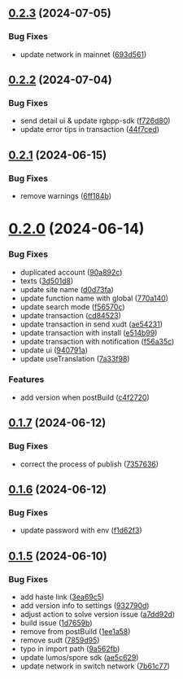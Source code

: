 ## [0.2.3](https://github.com/TeamTaoist/reiwallet/compare/v0.2.2...v0.2.3) (2024-07-05)


### Bug Fixes

* update network in mainnet ([693d561](https://github.com/TeamTaoist/reiwallet/commit/693d56153d281d9f31a8747f06384a9aa9528fd4))



## [0.2.2](https://github.com/TeamTaoist/reiwallet/compare/v0.2.1...v0.2.2) (2024-07-04)


### Bug Fixes

* send detail ui & update rgbpp-sdk ([f726d80](https://github.com/TeamTaoist/reiwallet/commit/f726d80e65fbb0f901edc166502509a3648f2b4a))
* update error tips in transaction ([44f7ced](https://github.com/TeamTaoist/reiwallet/commit/44f7ced7f4552a3529486b601d779bbe66fba2ea))



## [0.2.1](https://github.com/TeamTaoist/reiwallet/compare/v0.2.0...v0.2.1) (2024-06-15)


### Bug Fixes

* remove warnings ([6ff184b](https://github.com/TeamTaoist/reiwallet/commit/6ff184b6908609a9b8895de97a0040fd9939e73a))



# [0.2.0](https://github.com/TeamTaoist/reiwallet/compare/v0.1.7...v0.2.0) (2024-06-14)


### Bug Fixes

* duplicated account ([90a892c](https://github.com/TeamTaoist/reiwallet/commit/90a892c6bb95428e624b704a04b11cd9aaa03ff5))
* texts ([3d501d8](https://github.com/TeamTaoist/reiwallet/commit/3d501d8b52c842c241a2c7b6415aed7e8d238757))
* update  site name ([d0d73fa](https://github.com/TeamTaoist/reiwallet/commit/d0d73fa17c7235fda7e85516e8c5c6601be95a14))
* update function name with global ([770a140](https://github.com/TeamTaoist/reiwallet/commit/770a1401beb5c26f98946138ff0ea36977946819))
* update search mode ([f56570c](https://github.com/TeamTaoist/reiwallet/commit/f56570c9198ae7e1f9d570aa7da9119c8cc7018a))
* update transaction ([cd84523](https://github.com/TeamTaoist/reiwallet/commit/cd8452389d5b3ae47c944d86d25113642b4748e4))
* update transaction in send xudt ([ae54231](https://github.com/TeamTaoist/reiwallet/commit/ae54231a6c296f067c4b3df90b14247bc572253d))
* update transaction with install ([e514b99](https://github.com/TeamTaoist/reiwallet/commit/e514b992f3ab44fa5854e1fdddb1a5c9c480ac9a))
* update transaction with notification ([f56a35c](https://github.com/TeamTaoist/reiwallet/commit/f56a35c541e1713507f6f6c3d23a35f08ca40a35))
* update ui ([940791a](https://github.com/TeamTaoist/reiwallet/commit/940791a6548c7eb0b64a0438f4a8a437969ade36))
* update useTranslation ([7a33f98](https://github.com/TeamTaoist/reiwallet/commit/7a33f98ee55cbaa8af54c5933faf8a9ede38bc3f))


### Features

* add version when postBuild ([c4f2720](https://github.com/TeamTaoist/reiwallet/commit/c4f27201c5d9ee31195ba9b9e6e35b88e6fbc218))



## [0.1.7](https://github.com/TeamTaoist/reiwallet/compare/v0.1.6...v0.1.7) (2024-06-12)


### Bug Fixes

* correct the process of publish ([7357636](https://github.com/TeamTaoist/reiwallet/commit/735763629fa86d1ac7048dd2c7e3d7ca7b81b036))



## [0.1.6](https://github.com/TeamTaoist/reiwallet/compare/v0.1.5...v0.1.6) (2024-06-12)


### Bug Fixes

* update password with env ([f1d62f3](https://github.com/TeamTaoist/reiwallet/commit/f1d62f31b74324040f20f3fbc08144b1e53b2f01))



## [0.1.5](https://github.com/TeamTaoist/reiwallet/compare/ae5c629704e3c3a11931f81385521d868f722608...v0.1.5) (2024-06-10)


### Bug Fixes

* add haste link ([3ea69c5](https://github.com/TeamTaoist/reiwallet/commit/3ea69c5f6f81b0948abef643ff6ebd879168fc60))
* add version info to settings ([932790d](https://github.com/TeamTaoist/reiwallet/commit/932790d4d892f6c79a757df079a4d01e2bdeb9ad))
* adjust action to solve version issue ([a7dd92d](https://github.com/TeamTaoist/reiwallet/commit/a7dd92da6587df1c7e41edec325654e6e255fef3))
* build issue ([1d7659b](https://github.com/TeamTaoist/reiwallet/commit/1d7659bdf586d667708f5bd6145ca824c51930b9))
* remove from postBuild ([1ee1a58](https://github.com/TeamTaoist/reiwallet/commit/1ee1a58dc2ba70f898933025366d794d7b1fbd7f))
* remove sudt ([7859d95](https://github.com/TeamTaoist/reiwallet/commit/7859d95645cf5f85f07cac13b6d97af57f2428b7))
* typo in import path ([9a562fb](https://github.com/TeamTaoist/reiwallet/commit/9a562fb6147ba89694e814728d7c420b3d18d218))
* update lumos/spore sdk ([ae5c629](https://github.com/TeamTaoist/reiwallet/commit/ae5c629704e3c3a11931f81385521d868f722608))
* update network in switch network ([7b61c77](https://github.com/TeamTaoist/reiwallet/commit/7b61c77c0f057a1b534e1fb90fbe8ea38e0274be))



